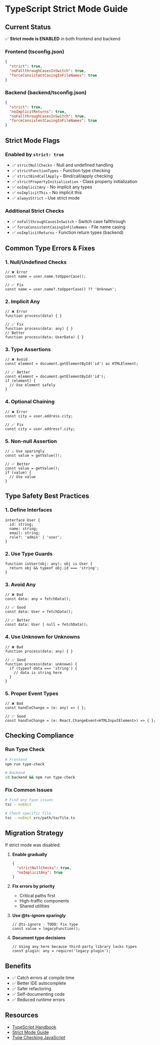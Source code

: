 # TypeScript Strict Mode Guide

## Current Status

✅ **Strict mode is ENABLED** in both frontend and backend

### Frontend (tsconfig.json)
```json
{
  "strict": true,
  "noFallthroughCasesInSwitch": true,
  "forceConsistentCasingInFileNames": true
}
```

### Backend (backend/tsconfig.json)
```json
{
  "strict": true,
  "noImplicitReturns": true,
  "noFallthroughCasesInSwitch": true,
  "forceConsistentCasingInFileNames": true
}
```

## Strict Mode Flags

### Enabled by `strict: true`
- ✅ `strictNullChecks` - Null and undefined handling
- ✅ `strictFunctionTypes` - Function type checking
- ✅ `strictBindCallApply` - Bind/call/apply checking
- ✅ `strictPropertyInitialization` - Class property initialization
- ✅ `noImplicitAny` - No implicit any types
- ✅ `noImplicitThis` - No implicit this
- ✅ `alwaysStrict` - Use strict mode

### Additional Strict Checks
- ✅ `noFallthroughCasesInSwitch` - Switch case fallthrough
- ✅ `forceConsistentCasingInFileNames` - File name casing
- ✅ `noImplicitReturns` - Function return types (backend)

## Common Type Errors & Fixes

### 1. Null/Undefined Checks
```tsx
// ❌ Error
const name = user.name.toUpperCase();

// ✅ Fix
const name = user.name?.toUpperCase() ?? 'Unknown';
```

### 2. Implicit Any
```tsx
// ❌ Error
function process(data) { }

// ✅ Fix
function process(data: any) { }
// Better
function process(data: UserData) { }
```

### 3. Type Assertions
```tsx
// ❌ Avoid
const element = document.getElementById('id') as HTMLElement;

// ✅ Better
const element = document.getElementById('id');
if (element) {
  // Use element safely
}
```

### 4. Optional Chaining
```tsx
// ❌ Error
const city = user.address.city;

// ✅ Fix
const city = user.address?.city;
```

### 5. Non-null Assertion
```tsx
// ⚠️ Use sparingly
const value = getValue()!;

// ✅ Better
const value = getValue();
if (value) {
  // Use value
}
```

## Type Safety Best Practices

### 1. Define Interfaces
```tsx
interface User {
  id: string;
  name: string;
  email: string;
  role?: 'admin' | 'user';
}
```

### 2. Use Type Guards
```tsx
function isUser(obj: any): obj is User {
  return obj && typeof obj.id === 'string';
}
```

### 3. Avoid Any
```tsx
// ❌ Bad
const data: any = fetchData();

// ✅ Good
const data: User = fetchData();

// ✅ Better
const data: User | null = fetchData();
```

### 4. Use Unknown for Unknowns
```tsx
// ❌ Bad
function process(data: any) { }

// ✅ Good
function process(data: unknown) {
  if (typeof data === 'string') {
    // data is string here
  }
}
```

### 5. Proper Event Types
```tsx
// ❌ Bad
const handleChange = (e: any) => { };

// ✅ Good
const handleChange = (e: React.ChangeEvent<HTMLInputElement>) => { };
```

## Checking Compliance

### Run Type Check
```bash
# Frontend
npm run type-check

# Backend
cd backend && npm run type-check
```

### Fix Common Issues
```bash
# Find any type issues
tsc --noEmit

# Check specific file
tsc --noEmit src/path/to/file.ts
```

## Migration Strategy

If strict mode was disabled:

1. **Enable gradually**
   ```json
   {
     "strictNullChecks": true,
     "noImplicitAny": true
   }
   ```

2. **Fix errors by priority**
   - Critical paths first
   - High-traffic components
   - Shared utilities

3. **Use @ts-ignore sparingly**
   ```tsx
   // @ts-ignore - TODO: Fix type
   const value = legacyFunction();
   ```

4. **Document type decisions**
   ```tsx
   // Using any here because third-party library lacks types
   const plugin: any = require('legacy-plugin');
   ```

## Benefits

- ✅ Catch errors at compile time
- ✅ Better IDE autocomplete
- ✅ Safer refactoring
- ✅ Self-documenting code
- ✅ Reduced runtime errors

## Resources

- [TypeScript Handbook](https://www.typescriptlang.org/docs/handbook/intro.html)
- [Strict Mode Guide](https://www.typescriptlang.org/tsconfig#strict)
- [Type Checking JavaScript](https://www.typescriptlang.org/docs/handbook/type-checking-javascript-files.html)
